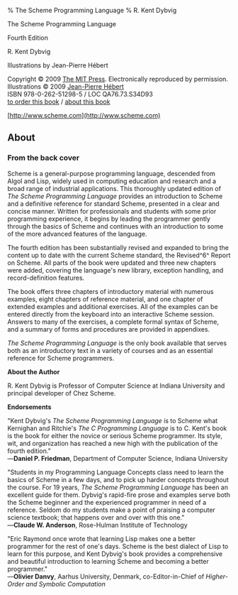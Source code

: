 % The Scheme Programming Language
% R. Kent Dybvig

The Scheme Programming Language

Fourth Edition

R. Kent Dybvig

Illustrations by Jean-Pierre Hébert

 Copyright © 2009 [The MIT
Press](http://mitpress.mit.edu/catalog/item/default.asp?ttype=2&tid=11984).
Electronically reproduced by permission.\
 Illustrations © 2009 [Jean-Pierre
Hébert](http://hebert.kitp.ucsb.edu/)\
 ISBN 978-0-262-51298-5 / LOC QA76.73.S34D93\
 [to order this
book](http://mitpress.mit.edu/catalog/item/default.asp?ttype=2&tid=11984)
/ [about this book](#about)

[http://www.scheme.com](http://www.scheme.com)

## About

### From the back cover

Scheme is a general-purpose programming language, descended from Algol
and Lisp, widely used in computing education and research and a broad
range of industrial applications. This thoroughly updated edition of
*The Scheme Programming Language* provides an introduction to Scheme and
a definitive reference for standard Scheme, presented in a clear and
concise manner. Written for professionals and students with some prior
programming experience, it begins by leading the programmer gently
through the basics of Scheme and continues with an introduction to some
of the more advanced features of the language.

The fourth edition has been substantially revised and expanded to bring
the content up to date with the current Scheme standard, the Revised^6^
Report on Scheme. All parts of the book were updated and three new
chapters were added, covering the language's new library, exception
handling, and record-definition features.

The book offers three chapters of introductory material with numerous
examples, eight chapters of reference material, and one chapter of
extended examples and additional exercises. All of the examples can be
entered directly from the keyboard into an interactive Scheme session.
Answers to many of the exercises, a complete formal syntax of Scheme,
and a summary of forms and procedures are provided in appendixes.

*The Scheme Programming Language* is the only book available that serves
both as an introductory text in a variety of courses and as an essential
reference for Scheme programmers.

**About the Author**

R. Kent Dybvig is Professor of Computer Science at Indiana University
and principal developer of Chez Scheme.

**Endorsements**

"Kent Dybvig's *The Scheme Programming Language* is to Scheme what
Kernighan and Ritchie's *The C Programming Language* is to C. Kent's
book is the book for either the novice or serious Scheme programmer. Its
style, wit, and organization has reached a new high with the publication
of the fourth edition."\
 —**Daniel P. Friedman**, Department of Computer Science, Indiana
University

"Students in my Programming Language Concepts class need to learn the
basics of Scheme in a few days, and to pick up harder concepts
throughout the course. For 19 years, *The Scheme Programming Language*
has been an excellent guide for them. Dybvig's rapid-fire prose and
examples serve both the Scheme beginner and the experienced programmer
in need of a reference. Seldom do my students make a point of praising a
computer science textbook; that happens over and over with this one."\
 —**Claude W. Anderson**, Rose-Hulman Institute of Technology

"Eric Raymond once wrote that learning Lisp makes one a better
programmer for the rest of one's days. Scheme is the best dialect of
Lisp to learn for this purpose, and Kent Dybvig's book provides a
comprehensive and beautiful introduction to learning Scheme and becoming
a better programmer."\
 —**Olivier Danvy**, Aarhus University, Denmark, co-Editor-in-Chief of
*Higher-Order and Symbolic Computation*
